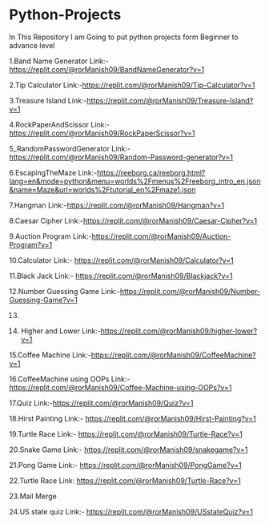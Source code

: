 # Python-Projects
In This Repository I am Going to put python projects form  Beginner to advance level

1.Band Name Generator Link:-https://replit.com/@rorManish09/BandNameGenerator?v=1

2.Tip Calculator Link:-https://replit.com/@rorManish09/Tip-Calculator?v=1

3.Treasure Island Link:-https://replit.com/@rorManish09/Treasure-Island?v=1

4.RockPaperAndScissor Link:-https://replit.com/@rorManish09/RockPaperScissor?v=1

5_RandomPasswordGenerator Link:-https://replit.com/@rorManish09/Random-Password-generator?v=1

6.EscapingTheMaze Link:-https://reeborg.ca/reeborg.html?lang=en&mode=python&menu=worlds%2Fmenus%2Freeborg_intro_en.json&name=Maze&url=worlds%2Ftutorial_en%2Fmaze1.json

7.Hangman Link:-https://replit.com/@rorManish09/Hangman?v=1

8.Caesar Cipher Link:-https://replit.com/@rorManish09/Caesar-Cipher?v=1

9.Auction Program Link:-https://replit.com/@rorManish09/Auction-Program?v=1

10.Calculator Link:- https://replit.com/@rorManish09/Calculator?v=1

11.Black Jack Link:- https://replit.com/@rorManish09/Blackjack?v=1

12.Number Guessing Game Link:-https://replit.com/@rorManish09/Number-Guessing-Game?v=1

13.

14. Higher and Lower Link:-https://replit.com/@rorManish09/higher-lower?v=1

15.Coffee Machine  Link:-https://replit.com/@rorManish09/CoffeeMachine?v=1

16.CoffeeMachine using OOPs Link:- https://replit.com/@rorManish09/Coffee-Machine-using-OOPs?v=1

17.Quiz Link:-https://replit.com/@rorManish09/Quiz?v=1 

18.Hirst Painting Link:- https://replit.com/@rorManish09/Hirst-Painting?v=1

19.Turtle Race Link:- https://replit.com/@rorManish09/Turtle-Race?v=1

20.Snake Game Link:-  https://replit.com/@rorManish09/snakegame?v=1

21.Pong Game Link:- https://replit.com/@rorManish09/PongGame?v=1

22.Turtle Race Link: https://replit.com/@rorManish09/Turtle-Race?v=1

23.Mail Merge

24.US state quiz Link:- https://replit.com/@rorManish09/USstateQuiz?v=1
